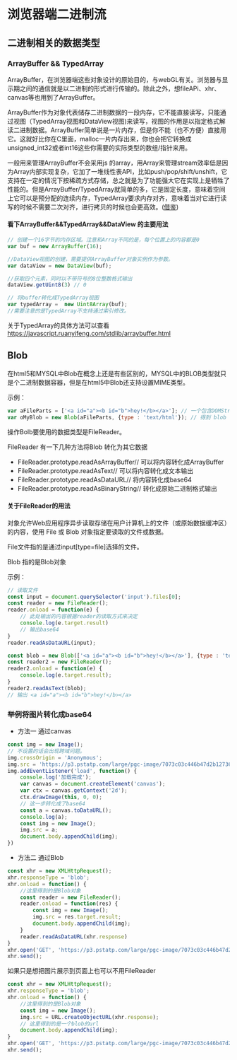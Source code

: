 # 浏览器端二进制流

## 二进制相关的数据类型

### ArrayBuffer && TypedArray

ArrayBuffer，在浏览器端这些对象设计的原始目的，与webGL有关。浏览器与显示期之间的通信就是以二进制的形式进行传输的。除此之外，想fileAPi、xhr、canvas等也用到了ArrayBuffer。

ArrayBuffer作为对象代表储存二进制数据的一段内存，它不能直接读写，只能通过视图（TypedArray视图和DataView视图)来读写，视图的作用是以指定格式解读二进制数据。ArrayBuffer简单说是一片内存，但是你不能（也不方便）直接用它。这就好比你在C里面，malloc一片内存出来，你也会把它转换成unsigned_int32或者int16这些你需要的实际类型的数组/指针来用。

一般用来管理ArrayBuffer不会采用js 的array，用Array来管理stream效率低是因为Array内部实现复杂，它加了一堆线性表API，比如push/pop/shift/unshift，它支持在一定的情况下按稀疏方式存储，总之就是为了功能强大它在实现上是牺牲了性能的。但是ArrayBuffer/TypedArray就简单的多，它是固定长度，意味着空间上它可以是预分配的连续内存，TypedArray要求内存对齐，意味着当对它进行读写的时候不需要二次对齐，进行拷贝的时候也会更高效。(<a href="https://www.zhihu.com/question/30401979/answer/48421340" target="_blank">借鉴</a>)


#### 看下ArrayBuffer&&TypedArray&&DataView 的主要用法

```javascript
// 创建一个16字节的内存区域。注意和Array不同的是，每个位置上的内容都是0
var buf = new ArrayBuffer(16);

//DataView视图的创建，需要提供ArrayBuffer对象实例作为参数。
var dataView = new DataView(buf);

//获取四个元素，同时以不带符号的8位整数格式输出
dataView.getUint8(3) // 0

// 将buffer转化成TypedArray视图
var typedArray =  new Uint8Array(buf);
//需要注意的是TypedArray不支持通过索引修改。

```

关于TypedArray的具体方法可以查看
<a href="https://javascript.ruanyifeng.com/stdlib/arraybuffer.html" target="_blank">https://javascript.ruanyifeng.com/stdlib/arraybuffer.html</a>



## Blob
在html5和MYSQL中Blob在概念上还是有些区别的，MYSQL中的BLOB类型就只是个二进制数据容器，但是在html5中Blob还支持设置MIME类型。


示例：
```javascript
var aFileParts = ['<a id="a"><b id="b">hey!</b></a>']; // 一个包含DOMString的数组
var oMyBlob = new Blob(aFileParts, {type : 'text/html'}); // 得到 blob

```

操作Bolb要使用的数据类型是FileReader。

FileReader 有一下几种方法将Blob 转化为其它数据

+ FileReader.prototype.readAsArrayBuffer// 可以将内容转化成ArrayBuffer
+ FileReader.prototype.readAsText// 可以将内容转化成文本输出
+ FileReader.prototype.readAsDataURL// 将内容转化成base64 
+ FileReader.prototype.readAsBinaryString// 转化成原始二进制格式输出

#### 关于FileReader的用法

对象允许Web应用程序异步读取存储在用户计算机上的文件（或原始数据缓冲区）的内容，使用 File 或 Blob 对象指定要读取的文件或数据。

File文件指的是通过input[type=file]选择的文件。

Blob 指的是Blob对象

示例：
```javascript
// 读取文件
const input = document.querySelector('input').files[0];
const reader = new FileReader();
reader.onload = function(e) {
    // 此处输出的内容根据reader的读取方式来决定
    console.log(e.target.result)
    // 输出base64
}
reader.readAsDataURL(input);

const blob = new Blob(['<a id="a"><b id="b">hey!</b></a>'], {type : 'text/html'});
const reader2 = new FileReader();
reader2.onload = function(e) {
    console.log(e.target.result);
}
reader2.readAsText(blob);
// 输出 <a id="a"><b id="b">hey!</b></a>
```


### 举例将图片转化成base64

+ 方法一 通过canvas

```javascript
const img = new Image();
// 不设置的话会出现跨域问题。
img.crossOrigin = 'Anonymous';
img.src = 'https://p3.pstatp.com/large/pgc-image/7073c03c446b47d2b1273638e034da4f';
img.addEventListener('load', function() {
    console.log('加载完成');
    var canvas = document.createElement('canvas');
    var ctx = canvas.getContext('2d');
    ctx.drawImage(this, 0, 0);
    // 这一步转化成了base64
    const a = canvas.toDataURL();
    console.log(a);
    const img = new Image();
    img.src = a;
    document.body.appendChild(img);
})

```

+ 方法二 通过Blob
```javascript
const xhr = new XMLHttpRequest();
xhr.responseType = 'blob';
xhr.onload = function() {
    //这里得到的是Blob对象
    const reader = new FileReader();
    reader.onload = function(res) {
        const img = new Image();
        img.src = res.target.result;
        document.body.appendChild(img);
    }
    reader.readAsDataURL(xhr.response)
}
xhr.open('GET', 'https://p3.pstatp.com/large/pgc-image/7073c03c446b47d2b1273638e034da4f');
xhr.send();
```

如果只是想把图片展示到页面上也可以不用FileReader
```javascript
const xhr = new XMLHttpRequest();
xhr.responseType = 'blob';
xhr.onload = function() {
    //这里得到的是Blob对象
    const img = new Image();
    img.src = URL.createObjectURL(xhr.response);
    // 这里得到的是一个blob的url
    document.body.appendChild(img);
}
xhr.open('GET', 'https://p3.pstatp.com/large/pgc-image/7073c03c446b47d2b1273638e034da4f');
xhr.send();
```

